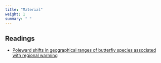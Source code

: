 ```yaml
---
title: "Material"
weight: 1
summary: " "
---
```


## Readings

* [Poleward shifts in geographical ranges of butterfly species associated with regional warming](https://doi.org/10.1038/21181)

